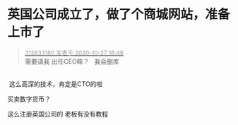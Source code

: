 # 英国公司成立了，做了个商城网站，准备上市了


<div class="quote"><blockquote><font size="2"><a href="https://www.hostloc.com/forum.php?mod=redirect&amp;goto=findpost&amp;pid=9360517&amp;ptid=759065" target="_blank"><font color="#999999">312633180 发表于 2020-10-27 18:48</font></a></font><br />
需要请我 出任CEO嘛？&nbsp; &nbsp;我会删库</blockquote></div><br />
<img src="static/image/smiley/yct/001.gif" smilieid="48" border="0" alt="" /> 这么高深的技术，肯定是CTO的啦

买卖数字货币？ <img src="static/image/smiley/yct/021.gif" smilieid="37" border="0" alt="" /><img id="aimg_UyMdA" onclick="zoom(this, this.src, 0, 0, 0)" class="zoom" src="https://cdn.jsdelivr.net/gh/hishis/forum-master/public/images/patch.gif" onmouseover="img_onmouseoverfunc(this)" onload="thumbImg(this)" border="0" alt="" />

这么注册英国公司的 老板有没有教程
